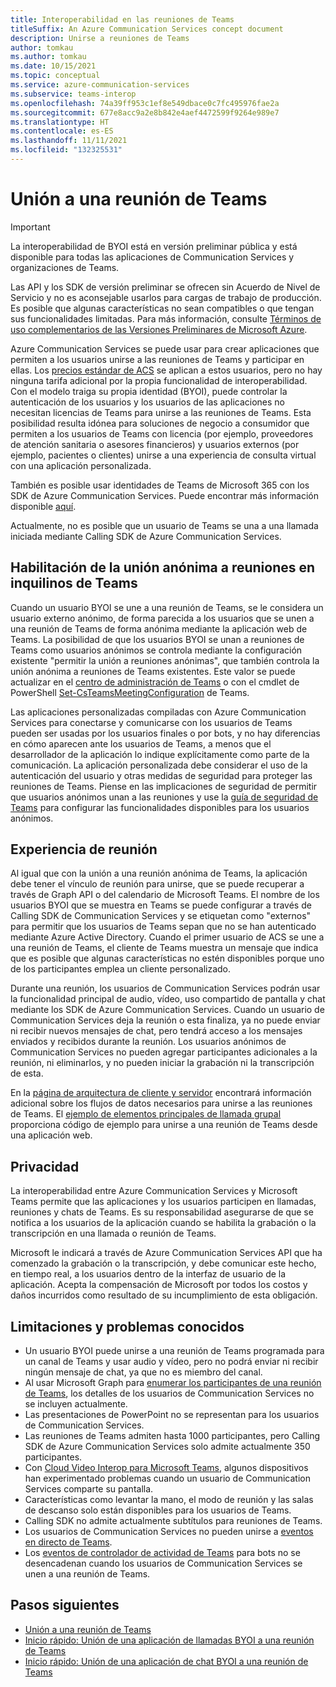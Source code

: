 ```yaml
---
title: Interoperabilidad en las reuniones de Teams
titleSuffix: An Azure Communication Services concept document
description: Unirse a reuniones de Teams
author: tomkau
ms.author: tomkau
ms.date: 10/15/2021
ms.topic: conceptual
ms.service: azure-communication-services
ms.subservice: teams-interop
ms.openlocfilehash: 74a39ff953c1ef8e549dbace0c7fc495976fae2a
ms.sourcegitcommit: 677e8acc9a2e8b842e4aef4472599f9264e989e7
ms.translationtype: HT
ms.contentlocale: es-ES
ms.lasthandoff: 11/11/2021
ms.locfileid: "132325531"
---
```

# <a name="join-a-teams-meeting"></a>Unión a una reunión de Teams

> [!IMPORTANT]
> La interoperabilidad de BYOI está en versión preliminar pública y está disponible para todas las aplicaciones de Communication Services y organizaciones de Teams.
>
> Las API y los SDK de versión preliminar se ofrecen sin Acuerdo de Nivel de Servicio y no es aconsejable usarlos para cargas de trabajo de producción. Es posible que algunas características no sean compatibles o que tengan sus funcionalidades limitadas. Para más información, consulte [Términos de uso complementarios de las Versiones Preliminares de Microsoft Azure](https://azure.microsoft.com/support/legal/preview-supplemental-terms/).

Azure Communication Services se puede usar para crear aplicaciones que permiten a los usuarios unirse a las reuniones de Teams y participar en ellas. Los [precios estándar de ACS](https://azure.microsoft.com/pricing/details/communication-services/) se aplican a estos usuarios, pero no hay ninguna tarifa adicional por la propia funcionalidad de interoperabilidad. Con el modelo traiga su propia identidad (BYOI), puede controlar la autenticación de los usuarios y los usuarios de las aplicaciones no necesitan licencias de Teams para unirse a las reuniones de Teams. Esta posibilidad resulta idónea para soluciones de negocio a consumidor que permiten a los usuarios de Teams con licencia (por ejemplo, proveedores de atención sanitaria o asesores financieros) y usuarios externos (por ejemplo, pacientes o clientes) unirse a una experiencia de consulta virtual con una aplicación personalizada.

También es posible usar identidades de Teams de Microsoft 365 con los SDK de Azure Communication Services. Puede encontrar más información disponible [aquí](./teams-interop.md).

Actualmente, no es posible que un usuario de Teams se una a una llamada iniciada mediante Calling SDK de Azure Communication Services.

## <a name="enabling-anonymous-meeting-join-in-your-teams-tenant"></a>Habilitación de la unión anónima a reuniones en inquilinos de Teams

Cuando un usuario BYOI se une a una reunión de Teams, se le considera un usuario externo anónimo, de forma parecida a los usuarios que se unen a una reunión de Teams de forma anónima mediante la aplicación web de Teams. La posibilidad de que los usuarios BYOI se unan a reuniones de Teams como usuarios anónimos se controla mediante la configuración existente "permitir la unión a reuniones anónimas", que también controla la unión anónima a reuniones de Teams existentes. Este valor se puede actualizar en el [centro de administración de Teams](https://admin.teams.microsoft.com/meetings/settings) o con el cmdlet de PowerShell [Set-CsTeamsMeetingConfiguration](/powershell/module/skype/set-csteamsmeetingconfiguration) de Teams.  

Las aplicaciones personalizadas compiladas con Azure Communication Services para conectarse y comunicarse con los usuarios de Teams pueden ser usadas por los usuarios finales o por bots, y no hay diferencias en cómo aparecen ante los usuarios de Teams, a menos que el desarrollador de la aplicación lo indique explícitamente como parte de la comunicación. La aplicación personalizada debe considerar el uso de la autenticación del usuario y otras medidas de seguridad para proteger las reuniones de Teams. Piense en las implicaciones de seguridad de permitir que usuarios anónimos unan a las reuniones y use la [guía de seguridad de Teams](/microsoftteams/teams-security-guide#addressing-threats-to-teams-meetings) para configurar las funcionalidades disponibles para los usuarios anónimos.

## <a name="meeting-experience"></a>Experiencia de reunión

Al igual que con la unión a una reunión anónima de Teams, la aplicación debe tener el vínculo de reunión para unirse, que se puede recuperar a través de Graph API o del calendario de Microsoft Teams. El nombre de los usuarios BYOI que se muestra en Teams se puede configurar a través de Calling SDK de Communication Services y se etiquetan como "externos" para permitir que los usuarios de Teams sepan que no se han autenticado mediante Azure Active Directory. Cuando el primer usuario de ACS se une a una reunión de Teams, el cliente de Teams muestra un mensaje que indica que es posible que algunas características no estén disponibles porque uno de los participantes emplea un cliente personalizado.

Durante una reunión, los usuarios de Communication Services podrán usar la funcionalidad principal de audio, vídeo, uso compartido de pantalla y chat mediante los SDK de Azure Communication Services. Cuando un usuario de Communication Services deja la reunión o esta finaliza, ya no puede enviar ni recibir nuevos mensajes de chat, pero tendrá acceso a los mensajes enviados y recibidos durante la reunión. Los usuarios anónimos de Communication Services no pueden agregar participantes adicionales a la reunión, ni eliminarlos, y no pueden iniciar la grabación ni la transcripción de esta.

En la [página de arquitectura de cliente y servidor](client-and-server-architecture.md) encontrará información adicional sobre los flujos de datos necesarios para unirse a las reuniones de Teams. El [ejemplo de elementos principales de llamada grupal](../samples/calling-hero-sample.md) proporciona código de ejemplo para unirse a una reunión de Teams desde una aplicación web.

## <a name="privacy"></a>Privacidad
La interoperabilidad entre Azure Communication Services y Microsoft Teams permite que las aplicaciones y los usuarios participen en llamadas, reuniones y chats de Teams. Es su responsabilidad asegurarse de que se notifica a los usuarios de la aplicación cuando se habilita la grabación o la transcripción en una llamada o reunión de Teams.

Microsoft le indicará a través de Azure Communication Services API que ha comenzado la grabación o la transcripción, y debe comunicar este hecho, en tiempo real, a los usuarios dentro de la interfaz de usuario de la aplicación. Acepta la compensación de Microsoft por todos los costos y daños incurridos como resultado de su incumplimiento de esta obligación.

## <a name="limitations-and-known-issues"></a>Limitaciones y problemas conocidos

- Un usuario BYOI puede unirse a una reunión de Teams programada para un canal de Teams y usar audio y vídeo, pero no podrá enviar ni recibir ningún mensaje de chat, ya que no es miembro del canal.
- Al usar Microsoft Graph para [enumerar los participantes de una reunión de Teams](/graph/api/call-list-participants), los detalles de los usuarios de Communication Services no se incluyen actualmente.
- Las presentaciones de PowerPoint no se representan para los usuarios de Communication Services.
- Las reuniones de Teams admiten hasta 1000 participantes, pero Calling SDK de Azure Communication Services solo admite actualmente 350 participantes.
- Con [Cloud Video Interop para Microsoft Teams](/microsoftteams/cloud-video-interop), algunos dispositivos han experimentado problemas cuando un usuario de Communication Services comparte su pantalla.
- Características como levantar la mano, el modo de reunión y las salas de descanso solo están disponibles para los usuarios de Teams.
- Calling SDK no admite actualmente subtítulos para reuniones de Teams.
- Los usuarios de Communication Services no pueden unirse a [eventos en directo de Teams](/microsoftteams/teams-live-events/what-are-teams-live-events).
- Los [eventos de controlador de actividad de Teams](/microsoftteams/platform/bots/bot-basics?tabs=csharp) para bots no se desencadenan cuando los usuarios de Communication Services se unen a una reunión de Teams.

## <a name="next-steps"></a>Pasos siguientes

- [Unión a una reunión de Teams](../how-tos/calling-sdk/teams-interoperability.md)
- [Inicio rápido: Unión de una aplicación de llamadas BYOI a una reunión de Teams](../quickstarts/voice-video-calling/get-started-teams-interop.md)
- [Inicio rápido: Unión de una aplicación de chat BYOI a una reunión de Teams](../quickstarts/chat/meeting-interop.md)

